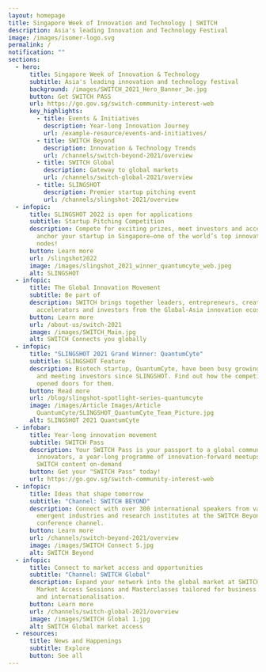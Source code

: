 ```yaml
---
layout: homepage
title: Singapore Week of Innovation and Technology | SWITCH
description: Asia's leading Innovation and Technology Festival
image: /images/isomer-logo.svg
permalink: /
notification: ""
sections:
  - hero:
      title: Singapore Week of Innovation & Technology
      subtitle: Asia's leading innovation and technology festival
      background: /images/SWITCH_2021_Hero_Banner_3e.jpg
      button: Get SWITCH PASS
      url: https://go.gov.sg/switch-community-interest-web
      key_highlights:
        - title: Events & Initiatives
          description: Year-long Innovation Journey
          url: /example-resource/events-and-initiatives/
        - title: SWITCH Beyond
          description: Innovation & Technology Trends
          url: /channels/switch-beyond-2021/overview
        - title: SWITCH Global
          description: Gateway to global markets
          url: /channels/switch-global-2021/overview
        - title: SLINGSHOT
          description: Premier startup pitching event
          url: /channels/slingshot-2021/overview
  - infopic:
      title: SLINGSHOT 2022 is open for applications
      subtitle: Startup Pitching Competition
      description: Compete for exciting prizes, meet investors and accelerators, and
        anchor your startup in Singapore–one of the world’s top innovation
        nodes!
      button: Learn more
      url: /slingshot2022
      image: /images/slingshot_2021_winner_quantumcyte_web.jpeg
      alt: SLINGSHOT
  - infopic:
      title: The Global Innovation Movement
      subtitle: Be part of
      description: SWITCH brings together leaders, entrepreneurs, creators,
        accelerators and investors from the Global-Asia innovation ecosystem.
      button: Learn more
      url: /about-us/switch-2021
      image: /images/SWITCH_Main.jpg
      alt: SWITCH Connects you globally
  - infopic:
      title: "SLINGSHOT 2021 Grand Winner: QuantumCyte"
      subtitle: SLINGSHOT Feature
      description: Biotech startup, QuantumCyte, have been busy growing, developing,
        and meeting investors since SLINGSHOT. Find out how the competition
        opened doors for them.
      button: Read more
      url: /blog/slingshot-spotlight-series-quantumcyte
      image: /images/Article Images/Article
        QuantumCyte/SLINGSHOT_QuantumCyte_Team_Picture.jpg
      alt: SLINGSHOT 2021 QuantumCyte
  - infobar:
      title: Year-long innovation movement
      subtitle: SWITCH Pass
      description: Your SWITCH Pass is your passport to a global community of
        innovators, a year-long programme of innovation-forward meetups, and
        SWITCH content on-demand
      button: Get your "SWITCH Pass" today!
      url: https://go.gov.sg/switch-community-interest-web
  - infopic:
      title: Ideas that shape tomorrow
      subtitle: "Channel: SWITCH BEYOND"
      description: Connect with over 300 international speakers from vanguard and
        emergent industries and research institutes at the SWITCH Beyond
        conference channel.
      button: Learn more
      url: /channels/switch-beyond-2021/overview
      image: /images/SWITCH Connect 5.jpg
      alt: SWITCH Beyond
  - infopic:
      title: Connect to market access and opportunities
      subtitle: "Channel: SWITCH Global"
      description: Expand your network into the global market at SWITCH Global’s
        Market Access Sessions and Masterclasses tailored for business growth
        and internationalisation.
      button: Learn more
      url: /channels/switch-global-2021/overview
      image: /images/SWITCH Global 1.jpg
      alt: SWITCH Global market access
  - resources:
      title: News and Happenings
      subtitle: Explore
      button: See all
---
```

